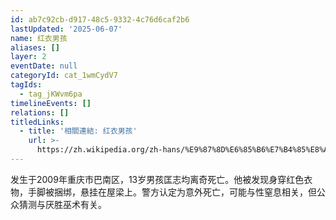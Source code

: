 ```yaml
---
id: ab7c92cb-d917-48c5-9332-4c76d6caf2b6
lastUpdated: '2025-06-07'
name: 红衣男孩
aliases: []
layer: 2
eventDate: null
categoryId: cat_1wmCydV7
tagIds:
  - tag_jKWvm6pa
timelineEvents: []
relations: []
titledLinks:
  - title: '相關連結: 红衣男孩'
    url: >-
      https://zh.wikipedia.org/zh-hans/%E9%87%8D%E6%85%B6%E7%B4%85%E8%A1%A3%E7%94%B7%E5%AD%A9%E4%BA%8B%E4%BB%B6
---
```

发生于2009年重庆市巴南区，13岁男孩匡志均离奇死亡。他被发现身穿红色衣物，手脚被捆绑，悬挂在屋梁上。警方认定为意外死亡，可能与性窒息相关，但公众猜测与厌胜巫术有关。
